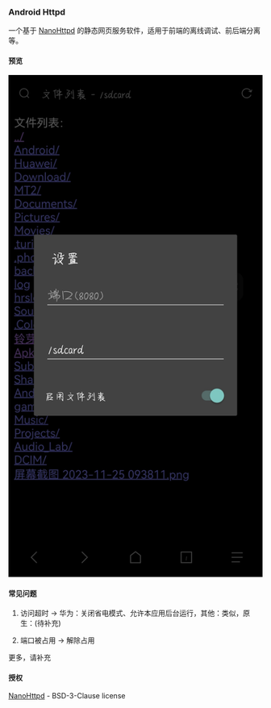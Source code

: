 ### Android Httpd

一个基于 [NanoHttpd](https://github.com/NanoHttpd/nanohttpd/) 的静态网页服务软件，适用于前端的离线调试、前后端分离等。

#### 预览

![软件设置截图](1.jpg)

#### 常见问题

1. 访问超时 → 华为：关闭省电模式、允许本应用后台运行，其他：类似，原生：(待补充)

2. 端口被占用 → 解除占用

更多，请补充

#### 授权

[NanoHttpd](https://github.com/NanoHttpd/nanohttpd/) - BSD-3-Clause license
